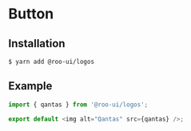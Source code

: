 # Button

<!-- STORY -->

## Installation

```shell
$ yarn add @roo-ui/logos
```

## Example

```js
import { qantas } from '@roo-ui/logos';

export default <img alt="Qantas" src={qantas} />;
```
